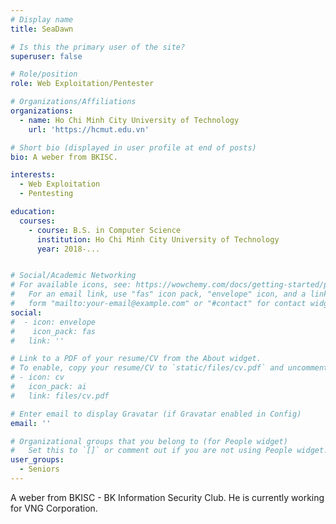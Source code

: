 ```yaml
---
# Display name
title: SeaDawn

# Is this the primary user of the site?
superuser: false

# Role/position
role: Web Exploitation/Pentester

# Organizations/Affiliations
organizations:
  - name: Ho Chi Minh City University of Technology
    url: 'https://hcmut.edu.vn'

# Short bio (displayed in user profile at end of posts)
bio: A weber from BKISC.

interests:
  - Web Exploitation
  - Pentesting

education:
  courses:
    - course: B.S. in Computer Science
      institution: Ho Chi Minh City University of Technology
      year: 2018-...


# Social/Academic Networking
# For available icons, see: https://wowchemy.com/docs/getting-started/page-builder/#icons
#   For an email link, use "fas" icon pack, "envelope" icon, and a link in the
#   form "mailto:your-email@example.com" or "#contact" for contact widget.
social:
#  - icon: envelope
#    icon_pack: fas
#   link: ''

# Link to a PDF of your resume/CV from the About widget.
# To enable, copy your resume/CV to `static/files/cv.pdf` and uncomment the lines below.
# - icon: cv
#   icon_pack: ai
#   link: files/cv.pdf

# Enter email to display Gravatar (if Gravatar enabled in Config)
email: ''

# Organizational groups that you belong to (for People widget)
#   Set this to `[]` or comment out if you are not using People widget.
user_groups:
  - Seniors
---
```


A weber from BKISC - BK Information Security Club. He is currently working for VNG Corporation.

